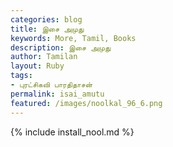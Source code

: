 ```yaml
---  
categories: blog  
title: இசை அமுது
keywords: More, Tamil, Books  
description: இசை அமுது
author: Tamilan  
layout: Ruby  
tags:     
- புரட்சிகவி பாரதிதாசன்
permalink: isai_amutu  
featured: /images/noolkal_96_6.png  
---  
```

{% include install_nool.md %}  
